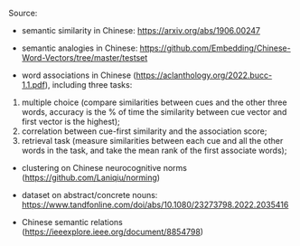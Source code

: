 Source:

- semantic similarity in Chinese: https://arxiv.org/abs/1906.00247
  
- semantic analogies in Chinese: https://github.com/Embedding/Chinese-Word-Vectors/tree/master/testset
  
- word associations in Chinese (https://aclanthology.org/2022.bucc-1.1.pdf), including three tasks:
1. multiple choice (compare similarities between cues and the other three words, accuracy is the % of time the similarity between cue vector and first vector is the highest);
2. correlation between cue-first similarity and the association score;
3. retrieval task (measure similarities between each cue and all the other words in the task, and take the mean rank of the first associate words);
  
- clustering on Chinese neurocognitive norms (https://github.com/Laniqiu/norming)
  
- dataset on abstract/concrete nouns: https://www.tandfonline.com/doi/abs/10.1080/23273798.2022.2035416
  
- Chinese semantic relations (https://ieeexplore.ieee.org/document/8854798)
